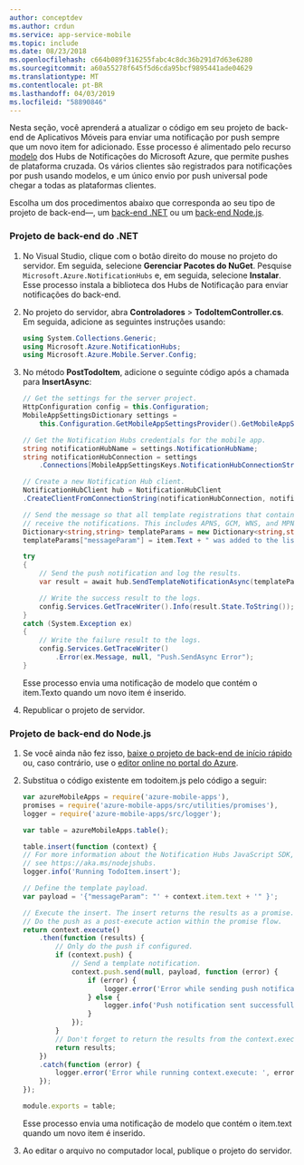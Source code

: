 ```yaml
---
author: conceptdev
ms.author: crdun
ms.service: app-service-mobile
ms.topic: include
ms.date: 08/23/2018
ms.openlocfilehash: c664b089f316255fabc4c8dc36b291d7d63e6280
ms.sourcegitcommit: a60a55278f645f5d6cda95bcf9895441ade04629
ms.translationtype: MT
ms.contentlocale: pt-BR
ms.lasthandoff: 04/03/2019
ms.locfileid: "58890846"
---
```

Nesta seção, você aprenderá a atualizar o código em seu projeto de back-end de Aplicativos Móveis para enviar uma notificação por push sempre que um novo item for adicionado. Esse processo é alimentado pelo recurso [modelo](../articles/notification-hubs/notification-hubs-templates-cross-platform-push-messages.md) dos Hubs de Notificações do Microsoft Azure, que permite pushes de plataforma cruzada. Os vários clientes são registrados para notificações por push usando modelos, e um único envio por push universal pode chegar a todas as plataformas clientes.

Escolha um dos procedimentos abaixo que corresponda ao seu tipo de projeto de back-end&mdash;, um [back-end .NET](#dotnet) ou um [back-end Node.js](#nodejs).

### <a name="dotnet"></a>Projeto de back-end do .NET

1. No Visual Studio, clique com o botão direito do mouse no projeto do servidor. Em seguida, selecione **Gerenciar Pacotes do NuGet**. Pesquise `Microsoft.Azure.NotificationHubs` e, em seguida, selecione **Instalar**. Esse processo instala a biblioteca dos Hubs de Notificação para enviar notificações do back-end.
2. No projeto do servidor, abra **Controladores** > **TodoItemController.cs**. Em seguida, adicione as seguintes instruções usando:

    ```csharp
    using System.Collections.Generic;
    using Microsoft.Azure.NotificationHubs;
    using Microsoft.Azure.Mobile.Server.Config;
    ```

3. No método **PostTodoItem**, adicione o seguinte código após a chamada para **InsertAsync**:  

    ```csharp
    // Get the settings for the server project.
    HttpConfiguration config = this.Configuration;
    MobileAppSettingsDictionary settings =
        this.Configuration.GetMobileAppSettingsProvider().GetMobileAppSettings();

    // Get the Notification Hubs credentials for the mobile app.
    string notificationHubName = settings.NotificationHubName;
    string notificationHubConnection = settings
        .Connections[MobileAppSettingsKeys.NotificationHubConnectionString].ConnectionString;

    // Create a new Notification Hub client.
    NotificationHubClient hub = NotificationHubClient
    .CreateClientFromConnectionString(notificationHubConnection, notificationHubName);

    // Send the message so that all template registrations that contain "messageParam"
    // receive the notifications. This includes APNS, GCM, WNS, and MPNS template registrations.
    Dictionary<string,string> templateParams = new Dictionary<string,string>();
    templateParams["messageParam"] = item.Text + " was added to the list.";

    try
    {
        // Send the push notification and log the results.
        var result = await hub.SendTemplateNotificationAsync(templateParams);

        // Write the success result to the logs.
        config.Services.GetTraceWriter().Info(result.State.ToString());
    }
    catch (System.Exception ex)
    {
        // Write the failure result to the logs.
        config.Services.GetTraceWriter()
            .Error(ex.Message, null, "Push.SendAsync Error");
    }
    ```

    Esse processo envia uma notificação de modelo que contém o item.Texto quando um novo item é inserido.

4. Republicar o projeto de servidor.

### <a name="nodejs"></a>Projeto de back-end do Node.js

1. Se você ainda não fez isso, [baixe o projeto de back-end de início rápido](../articles/app-service-mobile/app-service-mobile-node-backend-how-to-use-server-sdk.md#download-quickstart) ou, caso contrário, use o [editor online no portal do Azure](../articles/app-service-mobile/app-service-mobile-node-backend-how-to-use-server-sdk.md#online-editor).
2. Substitua o código existente em todoitem.js pelo código a seguir:

    ```javascript
    var azureMobileApps = require('azure-mobile-apps'),
    promises = require('azure-mobile-apps/src/utilities/promises'),
    logger = require('azure-mobile-apps/src/logger');

    var table = azureMobileApps.table();

    table.insert(function (context) {
    // For more information about the Notification Hubs JavaScript SDK,
    // see https://aka.ms/nodejshubs.
    logger.info('Running TodoItem.insert');

    // Define the template payload.
    var payload = '{"messageParam": "' + context.item.text + '" }';  

    // Execute the insert. The insert returns the results as a promise.
    // Do the push as a post-execute action within the promise flow.
    return context.execute()
        .then(function (results) {
            // Only do the push if configured.
            if (context.push) {
                // Send a template notification.
                context.push.send(null, payload, function (error) {
                    if (error) {
                        logger.error('Error while sending push notification: ', error);
                    } else {
                        logger.info('Push notification sent successfully!');
                    }
                });
            }
            // Don't forget to return the results from the context.execute().
            return results;
        })
        .catch(function (error) {
            logger.error('Error while running context.execute: ', error);
        });
    });

    module.exports = table;  
    ```

    Esse processo envia uma notificação de modelo que contém o item.text quando um novo item é inserido.

3. Ao editar o arquivo no computador local, publique o projeto do servidor.
